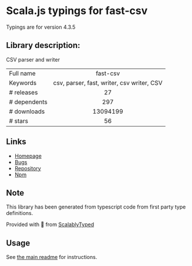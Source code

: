 
# Scala.js typings for fast-csv

Typings are for version 4.3.5

## Library description:
CSV parser and writer

|                    |                 |
| ------------------ | :-------------: |
| Full name          | fast-csv |
| Keywords           | csv, parser, fast, writer, csv writer, CSV |
| # releases         | 27 |
| # dependents       | 297 |
| # downloads        | 13094199 |
| # stars            | 56 |

## Links
- [Homepage](http://c2fo.github.com/fast-csv)
- [Bugs](https://github.com/C2FO/fast-csv/issues)
- [Repository](https://github.com/C2FO/fast-csv)
- [Npm](https://www.npmjs.com/package/fast-csv)
    


## Note
This library has been generated from typescript code from first party type definitions.

Provided with :purple_heart: from [ScalablyTyped](https://github.com/oyvindberg/ScalablyTyped)

## Usage
See [the main readme](../../readme.md) for instructions.



